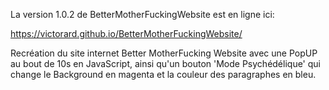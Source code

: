 La version 1.0.2 de BetterMotherFuckingWebsite est en ligne ici: 

https://victorard.github.io/BetterMotherFuckingWebsite/

Recréation du site internet Better MotherFucking Website avec une PopUP au bout de 10s en JavaScript, ainsi qu'un bouton 'Mode Psychédélique' qui change le Background en magenta et la couleur des paragraphes en bleu.
